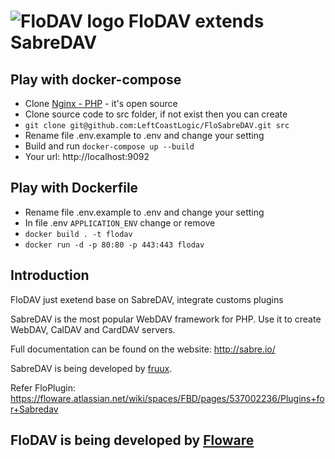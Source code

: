 ![FloDAV logo](./flodav/logo_flo.png) FloDAV extends SabreDAV
======================================================
Play with docker-compose
---------
* Clone [Nginx - PHP](https://github.com/tientp-floware/nginx-php) - it's open source
* Clone source code to src folder, if not exist then you can create
* `git clone git@github.com:LeftCoastLogic/FloSabreDAV.git src`
* Rename file .env.example to .env and change your setting
* Build and run `docker-compose up --build`
* Your url: http://localhost:9092

Play with Dockerfile
------
* Rename file .env.example to .env and change your setting
* In file .env `APPLICATION_ENV` change or remove
* `docker build . -t flodav`
* `docker run -d -p 80:80 -p 443:443 flodav`


Introduction
------------
FloDAV just exetend base on SabreDAV, integrate customs plugins

SabreDAV is the most popular WebDAV framework for PHP. Use it to create WebDAV, CalDAV and CardDAV servers.

Full documentation can be found on the website: http://sabre.io/

SabreDAV is being developed by [fruux](https://fruux.com/). 

Refer FloPlugin:  https://floware.atlassian.net/wiki/spaces/FBD/pages/537002236/Plugins+for+Sabredav

FloDAV is being developed by [Floware](https://floware.com)
------------------------